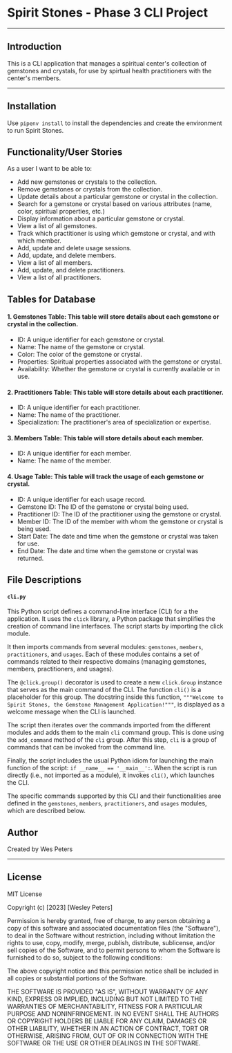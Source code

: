# Spirit Stones - Phase 3 CLI Project

***

## Introduction

This is a CLI application that manages a spiritual center's collection of gemstones
and crystals, for use by spirtual health practitioners with the center's members.

***

## Installation

Use `pipenv install` to install the dependencies and create the environment to run
Spirit Stones.

## Functionality/User Stories

As a user I want to be able to:
- Add new gemstones or crystals to the collection.
- Remove gemstones or crystals from the collection.
- Update details about a particular gemstone or crystal in the collection.
- Search for a gemstone or crystal based on various attributes (name, color, spiritual 
  properties, etc.)
- Display information about a particular gemstone or crystal.
- View a list of all gemstones.
- Track which practitioner is using which gemstone or crystal, and with which member.
- Add, update and delete usage sessions.
- Add, update, and delete members.
- View a list of all members.
- Add, update, and delete practitioners.
- View a list of all practitioners.



## Tables for Database

#### 1. Gemstones Table: This table will store details about each gemstone or crystal in the collection.

- ID: A unique identifier for each gemstone or crystal.
- Name: The name of the gemstone or crystal.
- Color: The color of the gemstone or crystal.
- Properties: Spiritual properties associated with the gemstone or crystal.
- Availability: Whether the gemstone or crystal is currently available or in use.

#### 2. Practitioners Table: This table will store details about each practitioner.

- ID: A unique identifier for each practitioner.
- Name: The name of the practitioner.
- Specialization: The practitioner's area of specialization or expertise.

#### 3. Members Table: This table will store details about each member.

- ID: A unique identifier for each member.
- Name: The name of the member.

#### 4. Usage Table: This table will track the usage of each gemstone or crystal.

- ID: A unique identifier for each usage record.
- Gemstone ID: The ID of the gemstone or crystal being used.
- Practitioner ID: The ID of the practitioner using the gemstone or crystal.
- Member ID: The ID of the member with whom the gemstone or crystal is being used.
- Start Date: The date and time when the gemstone or crystal was taken for use.
- End Date: The date and time when the gemstone or crystal was returned.

## File Descriptions

#### `cli.py`

This Python script defines a command-line interface (CLI) for a the application. It uses the `click` library, a Python package that simplifies the creation of command line interfaces. The script starts by importing the click module.

It then imports commands from several modules: `gemstones`, `members`, `practitioners`, and `usages`. Each of these modules contains a set of commands related to their respective domains (managing gemstones, members, practitioners, and usages).

The `@click.group()` decorator is used to create a new `click.Group` instance that serves as the main command of the CLI. The function `cli()` is a placeholder for this group. The docstring inside this function, `"""Welcome to Spirit Stones, the Gemstone Management Application!"""`, is displayed as a welcome message when the CLI is launched.

The script then iterates over the commands imported from the different modules and adds them to the main `cli` command group. This is done using the `add_command` method of the `cli` group. After this step, `cli` is a group of commands that can be invoked from the command line.

Finally, the script includes the usual Python idiom for launching the main function of the script: `if __name__ == '__main__':`. When the script is run directly (i.e., not imported as a module), it invokes `cli()`, which launches the CLI.

The specific commands supported by this CLI and their functionalities aree defined in the `gemstones`, `members`, `practitioners`, and `usages` modules, which are described below.

## Author

Created by Wes Peters

***

## License

MIT License

Copyright (c) [2023] [Wesley Peters]

Permission is hereby granted, free of charge, to any person obtaining a copy
of this software and associated documentation files (the "Software"), to deal
in the Software without restriction, including without limitation the rights
to use, copy, modify, merge, publish, distribute, sublicense, and/or sell
copies of the Software, and to permit persons to whom the Software is
furnished to do so, subject to the following conditions:

The above copyright notice and this permission notice shall be included in all
copies or substantial portions of the Software.

THE SOFTWARE IS PROVIDED "AS IS", WITHOUT WARRANTY OF ANY KIND, EXPRESS OR
IMPLIED, INCLUDING BUT NOT LIMITED TO THE WARRANTIES OF MERCHANTABILITY,
FITNESS FOR A PARTICULAR PURPOSE AND NONINFRINGEMENT. IN NO EVENT SHALL THE
AUTHORS OR COPYRIGHT HOLDERS BE LIABLE FOR ANY CLAIM, DAMAGES OR OTHER
LIABILITY, WHETHER IN AN ACTION OF CONTRACT, TORT OR OTHERWISE, ARISING FROM,
OUT OF OR IN CONNECTION WITH THE SOFTWARE OR THE USE OR OTHER DEALINGS IN THE
SOFTWARE.
